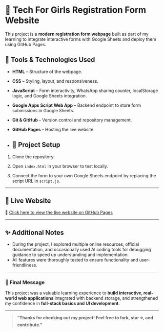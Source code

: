# 🌟 Tech For Girls Registration Form Website

This project is a **modern registration form webpage** built as part of my learning to integrate interactive forms with Google Sheets and deploy them using GitHub Pages.

## 🔧 **Tools & Technologies Used**

- **HTML** – Structure of the webpage.
- **CSS** – Styling, layout, and responsiveness.
- **JavaScript** – Form interactivity, WhatsApp sharing counter, localStorage logic, and Google Sheets integration.
- **Google Apps Script Web App** – Backend endpoint to store form submissions in Google Sheets.
- **Git & GitHub** – Version control and repository management.
- **GitHub Pages** – Hosting the live website.

- ## 📁 **Project Setup**

1. Clone the repository:

2. Open `index.html` in your browser to test locally.

3. Connect the form to your own Google Sheets endpoint by replacing the script URL in `script.js`.

---

## 🚀 **Live Website**

🔗 [Click here to view the live website on GitHub Pages](https://prasanna-nagaraju.github.io/Tech_For_Girls/)

---

## ✨ **Additional Notes**

- During the project, I explored multiple online resources, official documentation, and occasionally used AI coding tools for debugging guidance to speed up understanding and implementation.
- All features were thoroughly tested to ensure functionality and user-friendliness.

---

### 🎯 **Final Message**

This project was a valuable learning experience to **build interactive, real-world web applications** integrated with backend storage, and strengthened my confidence in **full-stack basics and UI development**.

---

> **“Thanks for checking out my project! Feel free to fork, star ⭐, and contribute.”**
